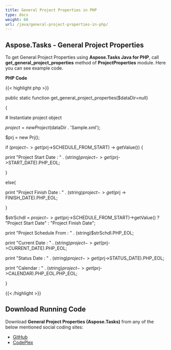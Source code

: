 ```yaml
---
title: General Project Properties in PHP
type: docs
weight: 60
url: /java/general-project-properties-in-php/
---
```


## **Aspose.Tasks - General Project Properties**
To get General Project Properties using **Aspose.Tasks Java for PHP**, call **get_general_project_properties** method of **ProjectProperties** module. Here you can see example code.

**PHP Code**

{{< highlight php >}}

 public static function get_general_project_properties($dataDir=null)

{

\# Instantiate project object

$project = new Project($dataDir . 'Sample.xml');

$prj = new Prj();

if ($project -> get($prj->SCHEDULE_FROM_START) -> getValue()) {

print "Project Start Date : " . (string)$project->get($prj->START_DATE).PHP_EOL;

}

else{

print "Project Finish Date : " . (string)$project -> get($prj -> FINISH_DATE).PHP_EOL;

}

$strSchdl = $project->get($prj->SCHEDULE_FROM_START)->getValue() ? "Project Start Date" : "Project Finish Date";

print "Project Schedule From : " . (string)$strSchdl.PHP_EOL;

print "Current Date : " . (string)$project->get($prj->CURRENT_DATE).PHP_EOL;

print "Status Date : " . (string)$project->get($prj->STATUS_DATE).PHP_EOL;

print "Calendar : " . (string)$project->get($prj->CALENDAR).PHP_EOL.PHP_EOL;

}

{{< /highlight >}}
## **Download Running Code**
Download **General Project Properties (Aspose.Tasks)** from any of the below mentioned social coding sites:

- [GitHub](https://github.com/aspose-tasks/Aspose.Tasks-for-Java/blob/master/Plugins/Aspose_Tasks_Java_for_PHP/src/aspose/tasks/WorkingWithProjects/ProjectProperties.php)
- [CodePlex](https://asposetasksjavaphp.codeplex.com/SourceControl/latest#src/aspose/tasks/WorkingWithProjects/ProjectProperties.php)
